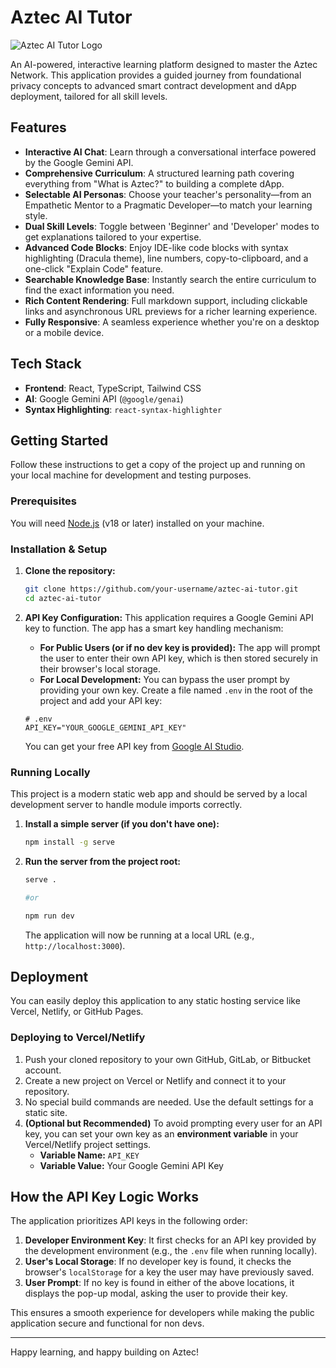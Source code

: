
# Aztec AI Tutor

![Aztec AI Tutor Logo](https://raw.githubusercontent.com/MUGEMA-D/Aztec-AI-Tutor/main/public/aztec-logo.png)

An AI-powered, interactive learning platform designed to master the Aztec Network. This application provides a guided journey from foundational privacy concepts to advanced smart contract development and dApp deployment, tailored for all skill levels.

## Features

-   **Interactive AI Chat**: Learn through a conversational interface powered by the Google Gemini API.
-   **Comprehensive Curriculum**: A structured learning path covering everything from "What is Aztec?" to building a complete dApp.
-   **Selectable AI Personas**: Choose your teacher's personality—from an Empathetic Mentor to a Pragmatic Developer—to match your learning style.
-   **Dual Skill Levels**: Toggle between 'Beginner' and 'Developer' modes to get explanations tailored to your expertise.
-   **Advanced Code Blocks**: Enjoy IDE-like code blocks with syntax highlighting (Dracula theme), line numbers, copy-to-clipboard, and a one-click "Explain Code" feature.
-   **Searchable Knowledge Base**: Instantly search the entire curriculum to find the exact information you need.
-   **Rich Content Rendering**: Full markdown support, including clickable links and asynchronous URL previews for a richer learning experience.
-   **Fully Responsive**: A seamless experience whether you're on a desktop or a mobile device.

## Tech Stack

-   **Frontend**: React, TypeScript, Tailwind CSS
-   **AI**: Google Gemini API (`@google/genai`)
-   **Syntax Highlighting**: `react-syntax-highlighter`

## Getting Started

Follow these instructions to get a copy of the project up and running on your local machine for development and testing purposes.

### Prerequisites

You will need [Node.js](https://nodejs.org/) (v18 or later) installed on your machine.

### Installation & Setup

1.  **Clone the repository:**
    ```bash
    git clone https://github.com/your-username/aztec-ai-tutor.git
    cd aztec-ai-tutor
    ```

2.  **API Key Configuration:**
    This application requires a Google Gemini API key to function. The app has a smart key handling mechanism:

    *   **For Public Users (or if no dev key is provided):** The app will prompt the user to enter their own API key, which is then stored securely in their browser's local storage.
    *   **For Local Development:** You can bypass the user prompt by providing your own key. Create a file named `.env` in the root of the project and add your API key:

      ```
      # .env
      API_KEY="YOUR_GOOGLE_GEMINI_API_KEY"
      ```

    You can get your free API key from [Google AI Studio](https://aistudio.google.com/app/apikey).

### Running Locally

This project is a modern static web app and should be served by a local development server to handle module imports correctly.

1.  **Install a simple server (if you don't have one):**
    ```bash
    npm install -g serve
    ```

2.  **Run the server from the project root:**
    ```bash
    serve .

    #or

    npm run dev
    ```
    The application will now be running at a local URL (e.g., `http://localhost:3000`).

## Deployment

You can easily deploy this application to any static hosting service like Vercel, Netlify, or GitHub Pages.

### Deploying to Vercel/Netlify

1.  Push your cloned repository to your own GitHub, GitLab, or Bitbucket account.
2.  Create a new project on Vercel or Netlify and connect it to your repository.
3.  No special build commands are needed. Use the default settings for a static site.
4.  **(Optional but Recommended)** To avoid prompting every user for an API key, you can set your own key as an **environment variable** in your Vercel/Netlify project settings.
    -   **Variable Name:** `API_KEY`
    -   **Variable Value:** Your Google Gemini API Key


## How the API Key Logic Works

The application prioritizes API keys in the following order:
1.  **Developer Environment Key**: It first checks for an API key provided by the development environment (e.g., the `.env` file when running locally).
2.  **User's Local Storage**: If no developer key is found, it checks the browser's `localStorage` for a key the user may have previously saved.
3.  **User Prompt**: If no key is found in either of the above locations, it displays the pop-up modal, asking the user to provide their key.

This ensures a smooth experience for developers while making the public application secure and functional for non devs.

---

Happy learning, and happy building on Aztec!
